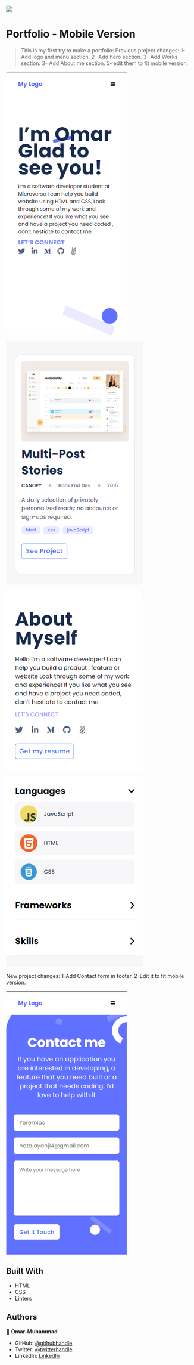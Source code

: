 ![](https://img.shields.io/badge/Microverse-blueviolet)

# Portfolio - Mobile Version

> This is my first try to make a portfolio:
  Previous project changes:
    1- Add logo and menu section.
    2- Add hero section.
    3- Add Works section.
    3- Add About me section.
    5- edit them to fit mobile version.

  ![screenshot](./images/Screenshot-portfolio.png)
  
  ![screenshot](./images/Screenshot-Works-section.png)

  ![screenshot](./images/Screenshot-About-me-section-p1.png)

  ![screenshot](./images/Screenshot-About-me-section-p2.png)

  New project changes:
    1-Add Contact form in footer.
    2-Edit it to fit mobile version.

  ![screenshot](./images/Screenshot-contact-form.png)

## Built With

- HTML
- CSS
- Linters



## Authors

👤 **Omar-Muhammad**

- GitHub: [@githubhandle](https://github.com/Omar-Muhamad)
- Twitter: [@twitterhandle](https://twitter.com/Eng_OmarMuhamad)
- LinkedIn: [LinkedIn](https://www.linkedin.com/in/eng-omarmuhammad/)
